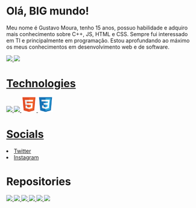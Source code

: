 # Olá, BIG mundo!

Meu nome é Gustavo Moura, tenho 15 anos, possuo habilidade e adquiro mais conhecimento sobre C++, JS, HTML e CSS. Sempre fui interessado em TI e principalmente em programação. Estou aprofundando ao máximo os meus conhecimentos em desenvolvimento web e de software.

<div>
  <a href="https://github.com/gmdot">
  <img height="160em" src="https://github-readme-stats.vercel.app/api?username=gmdot&show_icons=true&theme=merko&include_all_commits=true&count_private=true"/>
  <img height="160em" src="https://github-readme-stats.vercel.app/api/top-langs/?username=gmdot&layout=compact&langs_count=8&theme=merko"/>
</div>

<div>
  <h1>Technologies</h1>
  <img aling="center" widht="40" height="40" src="https://raw.githubusercontent.com/jmnote/z-icons/master/svg/cpp.svg">
  <img aling="center" widht="40" height="40" src="https://raw.githubusercontent.com/jmnote/z-icons/master/svg/javascript.svg">
  <img aling="center" widht="40" height="40" src="https://raw.githubusercontent.com/devicons/devicon/master/icons/html5/html5-original.svg">
  <img aling="center" widht="40" height="40" src="https://raw.githubusercontent.com/devicons/devicon/master/icons/css3/css3-original.svg">
</div>
        
<div>
  <h1>Socials</h1>
  <li>
    <a href="https://twitter.com/m4ddz7">Twitter</a>
  </li>
  <li>
    <a href="https://instagram.com/m4ddz7">Instagram</a>
  </li>
</div>
<div>
  <h1>Repositories</h1>
  <a href="https://github.com/gmdot/music-login-site">
   <img aling="center" height="110em" src="https://github-readme-stats.vercel.app/api/pin/?username=gmdot&repo=music-login-site&theme=merko"/>
  </a>
  <a href="https://github.com/gmdot/login-form">
   <img aling="center" height="110em" src="https://github-readme-stats.vercel.app/api/pin/?username=gmdot&repo=login-form&theme=merko"/>
  </a>
  <a href="https://github.com/gmdot/learningJS">
   <img aling="center" height="110em" src="https://github-readme-stats.vercel.app/api/pin/?username=gmdot&repo=learningJS&theme=merko"/>
  </a>
  <a href="https://github.com/gmdot/Sign-Up-form">
   <img aling="center" height="110em" src="https://github-readme-stats.vercel.app/api/pin/?username=gmdot&repo=Sign-Up-form&theme=merko"/>
  </a>
  <a href="https://github.com/gmdot/note-site">
   <img aling="center" height="110em" src="https://github-readme-stats.vercel.app/api/pin/?username=gmdot&repo=note-site&theme=merko"/>
  </a>
  <a href="https://github.com/gmdot/Dice-game">
   <img aling="center" height="110em" src="https://github-readme-stats.vercel.app/api/pin/?username=gmdot&repo=Dice-game&theme=merko"/>
  </a>
</div>
